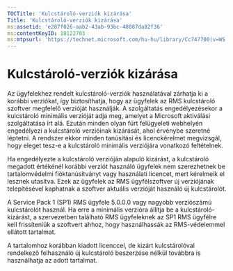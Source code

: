 ```yaml
---
TOCTitle: 'Kulcstároló-verziók kizárása'
Title: 'Kulcstároló-verziók kizárása'
ms:assetid: 'e287f026-aab2-43ab-93bc-48087da82f36'
ms:contentKeyID: 18122703
ms:mtpsurl: 'https://technet.microsoft.com/hu-hu/library/Cc747700(v=WS.10)'
---
```


Kulcstároló-verziók kizárása
============================

Az ügyfelekhez rendelt kulcstároló-verziók használatával zárhatja ki a korábbi verziókat, így biztosíthatja, hogy az ügyfelek az RMS kulcstároló szoftver megfelelő verzióját használják. A szolgáltatás engedélyezésekor a kulcstároló minimális verzióját adja meg, amelyet a Microsoft aktiválási szolgáltatása írt alá. Ezután minden olyan fürt felügyeleti webhelyén engedélyezi a kulcstároló verzióinak kizárását, ahol érvénybe szeretné léptetni. A rendszer ekkor minden tanúsítási és licenckérelmet megvizsgál, hogy eleget tesz-e a kulcstároló minimális verziójára vonatkozó feltételnek.

Ha engedélyezte a kulcstároló verzióján alapuló kizárást, a kulcstároló megadott értékénél korábbi verziót használó ügyfelek nem szerezhetnek be tartalomvédelmi fióktanúsítványt vagy használati licencet, mert kérelmeik el lesznek utasítva. Ezek az ügyfelek az RMS ügyfélszoftver új verziójának telepítésével kaphatnak a szoftver aktuális verzióját használó új kulcstárolót.

A Service Pack 1 (SP1) RMS ügyfele 5.0.0.0 vagy nagyobb verziószámú kulcstárolót használ. Ha erre a minimális verzióra állítja be a kulcstároló-kizárást, a szervezetben található RMS ügyfeleknek az SP1 RMS ügyfélre kell frissíteniük a szoftvert ahhoz, hogy használhassák az RMS-védelemmel ellátott tartalmat.

A tartalomhoz korábban kiadott licenccel, de kizárt kulcstárolóval rendelkező felhasználó új kulcstároló beszerzése nélkül továbbra is használhatja az adott tartalmat.
